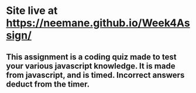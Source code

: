 # Site live at https://neemane.github.io/Week4Assign/

## This assignment is a coding quiz made to test your various javascript knowledge. It is made from javascript, and is timed. Incorrect answers deduct from the timer. 
